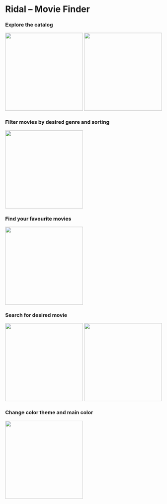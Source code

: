 # Ridal – Movie Finder

### Explore the catalog
  
<image src="https://user-images.githubusercontent.com/85808397/167303080-b04bb4c5-15d3-4b89-a800-ae53e147216c.jpg" width="250" /> <image src="https://user-images.githubusercontent.com/85808397/167303103-444cccdb-ff75-4386-8815-830e376888df.jpg" width="250" />

### Filter movies by desired genre and sorting

<image src="https://user-images.githubusercontent.com/85808397/167303201-961af166-3bbd-41a8-aab2-4599ec0dc677.gif" width="250" />

### Find your favourite movies

<image src="./assets/movie.gif" width="250" />

### Search for desired movie

<image src="https://user-images.githubusercontent.com/85808397/167432086-ef5da84c-1dc7-4e7a-b61b-ffbe7e627aa1.jpg" width="250" /> <image src="https://user-images.githubusercontent.com/85808397/167432271-13bd8885-714a-40d5-b352-efb00afb409d.jpg" width="250" /> 

### Change color theme and main color

<image src="https://user-images.githubusercontent.com/85808397/167303770-b3f3882d-5f09-4160-8903-1c2619057bda.gif" width="250" />
